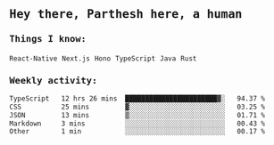 <samp>
    <h2>Hey there, Parthesh here, a human</h2>
    <h3>Things I know: </h3>
    <code>React-Native</code> <code>Next.js</code> <code>Hono</code> <code>TypeScript</code> <code>Java</code> <code>Rust</code>
    <h3>Weekly activity:</h3>
<!--START_SECTION:waka-->

```txt
TypeScript   12 hrs 26 mins  ███████████████████████▓░   94.37 %
CSS          25 mins         ▓░░░░░░░░░░░░░░░░░░░░░░░░   03.25 %
JSON         13 mins         ▒░░░░░░░░░░░░░░░░░░░░░░░░   01.71 %
Markdown     3 mins          ░░░░░░░░░░░░░░░░░░░░░░░░░   00.43 %
Other        1 min           ░░░░░░░░░░░░░░░░░░░░░░░░░   00.17 %
```

<!--END_SECTION:waka-->
</samp>
